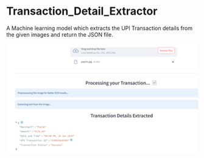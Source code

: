 # Transaction_Detail_Extractor
A Machine learning model which extracts the UPI Transaction details from the given images and return the JSON file.

![Alt text](https://github.com/aryan7701/Transaction_Detail_Extractor/blob/main/OutputImgae.png)
